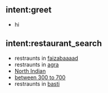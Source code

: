 ## intent:greet
- hi

## intent:restaurant_search
- restraunts in [faizabaaaad](location)
- restraunts in [agra](location)
- [North Indian](cuisine)
- [between 300 to 700](price)
- restraunts in [basti](location)
